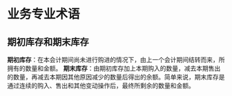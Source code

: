# 业务专业术语

## 期初库存和期末库存

**期初库存**：在本会计期间尚未进行购进的情况下，由上一个会计期间结转而来，所拥有的数量和金额。
**期末库存**：由期初库存加上本期购入的数量，减去本期售出的数量，再减去本期因其他原因减少的数量后得出的余额。简单来说，期末库存是通过连续的购入、售出和其他变动操作后，最终所剩余的数量和金额。
